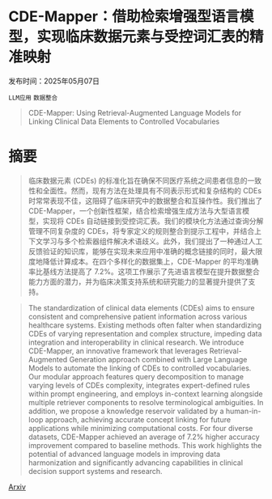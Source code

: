 # CDE-Mapper：借助检索增强型语言模型，实现临床数据元素与受控词汇表的精准映射

发布时间：2025年05月07日

`LLM应用` `数据整合`

> CDE-Mapper: Using Retrieval-Augmented Language Models for Linking Clinical Data Elements to Controlled Vocabularies

# 摘要

> 临床数据元素 (CDEs) 的标准化旨在确保不同医疗系统之间患者信息的一致性和全面性。然而，现有方法在处理具有不同表示形式和复杂结构的 CDEs 时常常表现不佳，这阻碍了临床研究中的数据整合和互操作性。我们推出了 CDE-Mapper，一个创新性框架，结合检索增强生成方法与大型语言模型，实现将 CDEs 自动链接到受控词汇表。我们的模块化方法通过查询分解管理不同复杂度的 CDEs，将专家定义的规则整合到提示工程中，并结合上下文学习与多个检索器组件解决术语歧义。此外，我们提出了一种通过人工反馈验证的知识库，能够在实现未来应用中准确的概念链接的同时，最大限度地降低计算成本。在四个多样化的数据集上，CDE-Mapper 的平均准确率比基线方法提高了 7.2%。这项工作展示了先进语言模型在提升数据整合能力方面的潜力，并为临床决策支持系统和研究能力的显著提升提供了支持。

> The standardization of clinical data elements (CDEs) aims to ensure consistent and comprehensive patient information across various healthcare systems. Existing methods often falter when standardizing CDEs of varying representation and complex structure, impeding data integration and interoperability in clinical research. We introduce CDE-Mapper, an innovative framework that leverages Retrieval-Augmented Generation approach combined with Large Language Models to automate the linking of CDEs to controlled vocabularies. Our modular approach features query decomposition to manage varying levels of CDEs complexity, integrates expert-defined rules within prompt engineering, and employs in-context learning alongside multiple retriever components to resolve terminological ambiguities. In addition, we propose a knowledge reservoir validated by a human-in-loop approach, achieving accurate concept linking for future applications while minimizing computational costs. For four diverse datasets, CDE-Mapper achieved an average of 7.2\% higher accuracy improvement compared to baseline methods. This work highlights the potential of advanced language models in improving data harmonization and significantly advancing capabilities in clinical decision support systems and research.

[Arxiv](https://arxiv.org/abs/2505.04365)